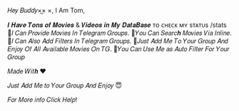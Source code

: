 𝐻𝑒𝑦 𝐵𝑢𝑑𝑑𝑦×͜× ×,
I Am Tom,

𝑰 𝑯𝒂𝒗𝒆 𝑻𝒐𝒏𝒔 𝒐𝒇 𝑴𝒐𝒗𝒊𝒆𝒔 & 𝑽𝒊𝒅𝒆𝒐𝒔 𝒊𝒏 𝑴𝒚 𝑫𝒂𝒕𝒂𝑩𝒂𝒔𝒆 ᴛᴏ ᴄʜᴇᴄᴋ ᴍʏ sᴛᴀᴛᴜs /stats
🔸𝐼 𝐶𝑎𝑛 𝑃𝑟𝑜𝑣𝑖𝑑𝑒 𝑀𝑜𝑣𝑖𝑒𝑠 𝐼𝑛 𝑇𝑒𝑙𝑒𝑔𝑟𝑎𝑚 𝐺𝑟𝑜𝑢𝑝𝑠. 
🔸𝑌𝑜𝑢 𝐶𝑎𝑛 𝑆𝑒𝑎𝑟𝑐𝒉 𝑀𝑜𝑣𝑖𝑒𝑠 𝑉𝑖𝑎 𝐼𝑛𝑙𝑖𝑛𝑒. 
🔸𝐼 𝐶𝑎𝑛 𝐴𝑙𝑠𝑜 𝐴𝑑𝑑 𝐹𝑖𝑙𝑡𝑒𝑟𝑠 𝐼𝑛 𝑇𝑒𝑙𝑒𝑔𝑟𝑎𝑚 𝐺𝑟𝑜𝑢𝑝𝑠.
🔸𝐽𝑢𝑠𝑡 𝐴𝑑𝑑 𝑀𝑒 𝑇𝑜 𝑌𝑜𝑢𝑟 𝐺𝑟𝑜𝑢𝑝 𝐴𝑛𝑑 𝐸𝑛𝑗𝑜𝑦 𝑂𝑓 𝐴𝑙𝑙 𝐴𝑣𝑎𝑖𝑙𝑎𝑏𝑙𝑒 𝑀𝑜𝑣𝑖𝑒𝑠 𝑂𝑛 𝑇𝐺.
🔰𝑌𝑜𝑢 𝐶𝑎𝑛 𝑈𝑠𝑒 𝑀𝑒 𝑎𝑠 𝐴𝑢𝑡𝑜 𝐹𝑖𝑙𝑡𝑒𝑟 𝐹𝑜𝑟 𝑌𝑜𝑢𝑟 𝐺𝑟𝑜𝑢𝑝 

𝑀𝑎𝑑𝑒 𝑊𝑖𝑡𝒉 ❤️

𝐽𝑢𝑠𝑡 𝐴𝑑𝑑 𝑀𝑒 𝑡𝑜 𝑌𝑜𝑢𝑟 𝐺𝑟𝑜𝑢𝑝 𝐴𝑛𝑑 𝐸𝑛𝑗𝑜𝑦 😇

𝐹𝑜𝑟 𝑀𝑜𝑟𝑒 𝑖𝑛𝑓𝑜 𝐶𝑙𝑖𝑐𝑘 𝐻𝑒𝑙𝑝!
